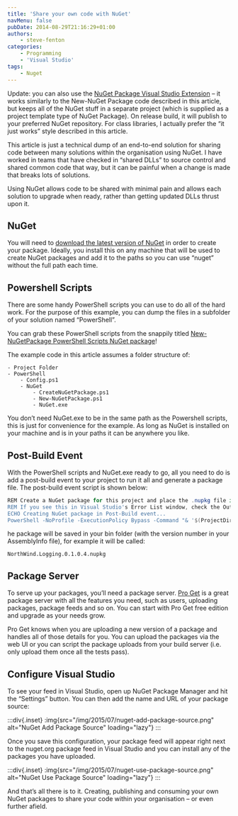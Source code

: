 ```yaml
---
title: 'Share your own code with NuGet'
navMenu: false
pubDate: 2014-08-29T21:16:29+01:00
authors:
    - steve-fenton
categories:
    - Programming
    - 'Visual Studio'
tags:
    - Nuget
---
```


Update: you can also use the [NuGet Package Visual Studio Extension](/blog/2014/11/nuGet-packager-visual-studio-extension/) – it works similarly to the New-NuGet Package code described in this article, but keeps all of the NuGet stuff in a separate project (which is supplied as a project template type of NuGet Package). On release build, it will publish to your preferred NuGet repository. For class libraries, I actually prefer the “it just works” style described in this article.

This article is just a technical dump of an end-to-end solution for sharing code between many solutions within the organisation using NuGet. I have worked in teams that have checked in “shared DLLs” to source control and shared common code that way, but it can be painful when a change is made that breaks lots of solutions.

Using NuGet allows code to be shared with minimal pain and allows each solution to upgrade when ready, rather than getting updated DLLs thrust upon it.

## NuGet

You will need to [download the latest version of NuGet](http://nuget.codeplex.com/releases/view/58939) in order to create your package. Ideally, you install this on any machine that will be used to create NuGet packages and add it to the paths so you can use “nuget” without the full path each time.

## Powershell Scripts

There are some handy PowerShell scripts you can use to do all of the hard work. For the purpose of this example, you can dump the files in a subfolder of your solution named “PowerShell”.

You can grab these PowerShell scripts from the snappily titled [New-NuGetPackage PowerShell Scripts NuGet package](https://newnugetpackage.codeplex.com/)!

The example code in this article assumes a folder structure of:

```
- Project Folder
- PowerShell 
    - Config.ps1
    - NuGet 
        - CreateNuGetPackage.ps1
        - New-NuGetPackage.ps1
        - NuGet.exe
```

You don’t need NuGet.exe to be in the same path as the Powershell scripts, this is just for convenience for the example. As long as NuGet is installed on your machine and is in your paths it can be anywhere you like.

## Post-Build Event

With the PowerShell scripts and NuGet.exe ready to go, all you need to do is add a post-build event to your project to run it all and generate a package file. The post-build event script is shown below:

```powershell
REM Create a NuGet package for this project and place the .nupkg file in the project's output directory.
REM If you see this in Visual Studio's Error List window, check the Output window's Build tab for the actual error.
ECHO Creating NuGet package in Post-Build event...
PowerShell -NoProfile -ExecutionPolicy Bypass -Command "& '$(ProjectDir)PowerShell\NuGet\CreateNuGetPackage.ps1' -ProjectFilePath '$(ProjectPath)' -OutputDirectory '$(TargetDir)' -BuildConfiguration '$(ConfigurationName)' -BuildPlatform '$(PlatformName)'"
```

he package will be saved in your bin folder (with the version number in your AssemblyInfo file), for example it will be called:

`NorthWind.Logging.0.1.0.4.nupkg`

## Package Server

To serve up your packages, you’ll need a package server. [Pro Get](http://inedo.com/proget/pricing) is a great package server with all the features you need, such as users, uploading packages, package feeds and so on. You can start with Pro Get free edition and upgrade as your needs grow.

Pro Get knows when you are uploading a new version of a package and handles all of those details for you. You can upload the packages via the web UI or you can script the package uploads from your build server (i.e. only upload them once all the tests pass).

## Configure Visual Studio

To see your feed in Visual Studio, open up NuGet Package Manager and hit the “Settings” button. You can then add the name and URL of your package source:

:::div{.inset}
:img{src="/img/2015/07/nuget-add-package-source.png" alt="NuGet Add Package Source" loading="lazy"}
:::

Once you save this configuration, your package feed will appear right next to the nuget.org package feed in Visual Studio and you can install any of the packages you have uploaded.

:::div{.inset}
:img{src="/img/2015/07/nuget-use-package-source.png" alt="NuGet Use Package Source" loading="lazy"}
:::

And that’s all there is to it. Creating, publishing and consuming your own NuGet packages to share your code within your organisation – or even further afield.